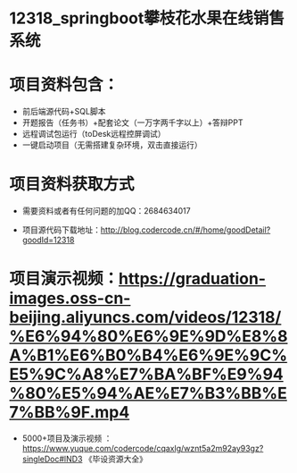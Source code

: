 #   12318_springboot攀枝花水果在线销售系统

#   项目资料包含：
*    前后端源代码+SQL脚本
*    开题报告（任务书）+配套论文（一万字两千字以上）+答辩PPT
*   远程调试包运行（toDesk远程控屏调试）
*   一键启动项目（无需搭建复杂环境，双击直接运行）


#   项目资料获取方式
*   需要资料或者有任何问题的加QQ：2684634017

*   项目源代码下载地址：http://blog.codercode.cn/#/home/goodDetail?goodId=12318

#  项目演示视频：https://graduation-images.oss-cn-beijing.aliyuncs.com/videos/12318/%E6%94%80%E6%9E%9D%E8%8A%B1%E6%B0%B4%E6%9E%9C%E5%9C%A8%E7%BA%BF%E9%94%80%E5%94%AE%E7%B3%BB%E7%BB%9F.mp4

*  5000+项目及演示视频 ：https://www.yuque.com/codercode/cqaxlg/wznt5a2m92ay93gz?singleDoc#lND3 《毕设资源大全》

